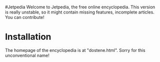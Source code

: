 #Jetpedia
Welcome to Jetpedia, the free online encyclopedia. This version is really unstable, so it might contain missing features, incomplete articles. You can contribute!

# Installation
The homepage of the encyclopedia is at "dostene.html". Sorry for this unconventional name!